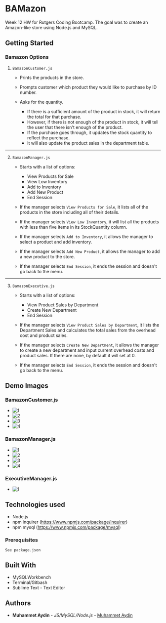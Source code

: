# BAMazon

Week 12 HW for Rutgers Coding Bootcamp. The goal was to create an Amazon-like store using Node.js and MySQL.

## Getting Started

### Bamazon Options

1. `BamazonCustomer.js`

    * Prints the products in the store.

    * Prompts customer which product they would like to purchase by ID number.

    * Asks for the quantity.

      * If there is a sufficient amount of the product in stock, it will return the total for that purchase.
      * However, if there is not enough of the product in stock, it will tell the user that there isn't enough of the product.
      * If the purchase goes through, it updates the stock quantity to reflect the purchase.
      * It will also update the product sales in the department table.

-----------------------

2. `BamazonManager.js`

    * Starts with a list of options:
        * View Products for Sale
        * View Low Inventory
        * Add to Inventory
        * Add New Product
        * End Session

    * If the manager selects `View Products for Sale`, it lists all of the products in the store including all of their details.

    * If the manager selects `View Low Inventory`, it will list all the products with less than five items in its StockQuantity column.

    * If the manager selects `Add to Inventory`, it allows the manager to select a product and add inventory.

    * If the manager selects `Add New Product`, it allows the manager to add a new product to the store.

    * If the manager selects `End Session`, it ends the session and doesn't go back to the menu.

-----------------------

3. `BamazonExecutive.js`

    * Starts with a list of options:
        * View Product Sales by Department
        * Create New Department
        * End Session

    * If the manager selects `View Product Sales by Department`, it lists the Department Sales and calculates the total sales from the overhead cost and product sales.

    * If the manager selects `Create New Department`, it allows the manager to create a new department and input current overhead costs and product sales. If there are none, by default it will set at 0.

    * If the manager selects `End Session`, it ends the session and doesn't go back to the menu.

## Demo Images

### BamazonCustomer.js 
  * ![1](/images/Customer1.PNG)
  * ![2](/images/Customer2.PNG)
  * ![3](/images/Customer3.PNG)
  * ![4](/images/Customer4.PNG)

### BamazonManager.js 
  * ![1](/images/Manager1.PNG)
  * ![2](/images/Manager2.PNG)
  * ![3](/images/Manager3.PNG)
  * ![4](/images/Manager4.PNG)

### ExecutiveManager.js 
  * ![1](/images/Executive1.PNG)

## Technologies used
- Node.js
- npm inquirer (https://www.npmjs.com/package/inquirer)
- npm mysql (https://www.npmjs.com/package/mysql)

### Prerequisites

```
See package.json
```

## Built With

* MySQLWorkbench
* Terminal/Gitbash
* Sublime Text - Text Editor

## Authors

* **Muhammet Aydin** - *JS/MySQL/Node.js* - [Muhammet Aydin](https://github.com/muhammeta7/Node.js-MySQL)
